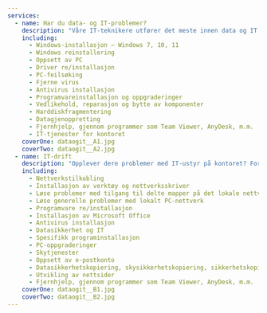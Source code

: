 ```yaml
---
services:
  - name: Har du data- og IT-problemer?
    description: "Våre IT-teknikere utfører det meste innen data og IT og har bred erfaring med dataservice og vedlikehold. Vi leverer IT-tjenester til lokale bedrifter og privatkunder langs hele Nord-Jæren - du finner oss på Vigrestad."
    including:
      - Windows-installasjon – Windows 7, 10, 11
      - Windows reinstallering
      - Oppsett av PC
      - Driver re/installasjon
      - PC-feilsøking
      - Fjerne virus
      - Antivirus installasjon
      - Programvareinstallasjon og oppgraderinger
      - Vedlikehold, reparasjon og bytte av komponenter
      - Harddiskfragmentering
      - Datagjenoppretting
      - Fjernhjelp, gjennom programmer som Team Viewer, AnyDesk, m.m.
      - IT-tjenester for kontoret
    coverOne: dataogit__A1.jpg
    coverTwo: dataogit__A2.jpg
  - name: IT-drift
    description: "Opplever dere problemer med IT-ustyr på kontoret? For at ansatte skal yte best, må IT-infrastrukturen være på plass. Vi driver skyløsninger, leverer IKT-tjenester og yter fjernhjelp og drift. Med fornuftige priser og erfarne IT-teknikere kan vi tilby komplette IKT-tjenester fro din bedrift."
    including:
      - Nettverkstilkobling
      - Installasjon av verktøy og nettverksskriver
      - Løse problemer med tilgang til delte mapper på det lokale nettverket
      - Løse generelle problemer med lokalt PC-nettverk
      - Programvare re/installasjon
      - Installasjon av Microsoft Office
      - Antivirus installasjon
      - Datasikkerhet og IT
      - Spesifikk programinstallasjon
      - PC-oppgraderinger
      - Skytjenester
      - Oppsett av e-postkonto
      - Datasikkerhetskopiering, skysikkerhetskopiering, sikkerhetskopiering av ekstern harddisk
      - Utvikling av nettsider
      - Fjernhjelp, gjennom programmer som Team Viewer, AnyDesk, m.m.
    coverOne: dataogit__B1.jpg
    coverTwo: dataogit__B2.jpg
---
```

